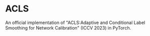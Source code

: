 # ACLS
An official implementation of "ACLS:Adaptive and Conditional Label Smoothing for Network Calibration" (ICCV 2023) in PyTorch.
